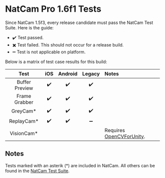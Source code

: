 # NatCam Pro 1.6f1 Tests
Since NatCam 1.5f3, every release candidate must pass the NatCam Test Suite. Here is the guide:
- :heavy_check_mark: Test passed.
- :heavy_multiplication_x: Test failed. This should not occur for a release build.
- :heavy_minus_sign: Test is not applicable on platform.

Below is a matrix of test case results for this build:

| Test | iOS | Android | Legacy | Notes |
|:----:|:---:|:-------:|:------:|:------|
| Buffer Preview | :heavy_check_mark: | :heavy_check_mark: | :heavy_check_mark: | |
| Frame Grabber | :heavy_check_mark: | :heavy_check_mark: | :heavy_check_mark: | |
| GreyCam*      | :heavy_check_mark: | :heavy_check_mark: | :heavy_check_mark: | |
| ReplayCam*    | :heavy_check_mark: | :heavy_check_mark: | :heavy_minus_sign: | |
| VisionCam*    | | | | Requires [OpenCVForUnity](https://www.assetstore.unity3d.com/en/#!/content/21088). |

## Notes
Tests marked with an asterik (*) are included in NatCam. All others can be found in the 
[NatCam Test Suite](https://github.com/olokobayusuf/NatCam-Test-Suite).